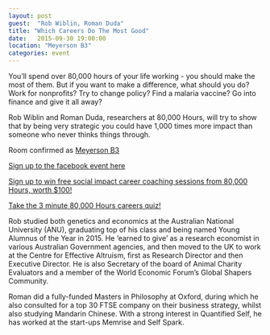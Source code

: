 ```yaml
---
layout: post
guest:  "Rob Wiblin, Roman Duda"
title: "Which Careers Do The Most Good"
date:   2015-09-30 19:00:00
location: "Meyerson B3"
categories: event
---
```


You’ll spend over 80,000 hours of your life working - you should make the most of them. But if you want to make a difference, what should you do? Work for nonprofits? Try to change policy? Find a malaria vaccine? Go into finance and give it all away?

Rob Wiblin and Roman Duda, researchers at 80,000 Hours, will try to show that by being very strategic you could have 1,000 times more impact than someone who never thinks things through.

Room confirmed as [Meyerson B3](https://www.isc-cts.upenn.edu/finder/classroominfo.asp?id=MEYH-B3)

[Sign up to the facebook event here](https://www.facebook.com/events/341657799368984/)

[Sign up to win free social impact career coaching sessions from 80,000 Hours, worth $100!](https://80000hours.org/giveaways/win-free-80000-hours-social-impact-coaching-at-upenn/)

[Take the 3 minute 80,000 Hours careers quiz!](https://80000hours.org/)

Rob studied both genetics and economics at the Australian National University (ANU), graduating top of his class and being named Young Alumnus of the Year in 2015. He ‘earned to give’ as a research economist in various Australian Government agencies, and then moved to the UK to work at the Centre for Effective Altruism, first as Research Director and then Executive Director. He is also Secretary of the board of Animal Charity Evaluators and a member of the World Economic Forum’s Global Shapers Community.

Roman did a fully-funded Masters in Philosophy at Oxford, during which he also consulted for a top 30 FTSE company on their business strategy, whilst also studying Mandarin Chinese. With a strong interest in Quantified Self, he has worked at the start-ups Memrise and Self Spark.
